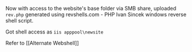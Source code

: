 Now with access to the website's base folder via SMB share, uploaded `rev.php` generated using revshells.com - PHP Ivan Sincek windows reverse shell script. 

Got shell access as `iis apppool\newsite`

Refer to [[Alternate Webshell]]
